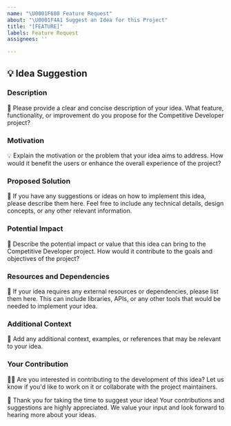 ```yaml
---
name: "\U0001F680 Feature Request"
about: "\U0001F4A1 Suggest an Idea for this Project"
title: "[FEATURE]"
labels: Feature Request
assignees: ''

---
```


## 💡 Idea Suggestion

### Description

📝 Please provide a clear and concise description of your idea. What feature, functionality, or improvement do you propose for the Competitive Developer project?

### Motivation

💡 Explain the motivation or the problem that your idea aims to address. How would it benefit the users or enhance the overall experience of the project?

### Proposed Solution

🔧 If you have any suggestions or ideas on how to implement this idea, please describe them here. Feel free to include any technical details, design concepts, or any other relevant information.

### Potential Impact

🌟 Describe the potential impact or value that this idea can bring to the Competitive Developer project. How would it contribute to the goals and objectives of the project?

### Resources and Dependencies

🔗 If your idea requires any external resources or dependencies, please list them here. This can include libraries, APIs, or any other tools that would be needed to implement your idea.

### Additional Context

📎 Add any additional context, examples, or references that may be relevant to your idea.

### Your Contribution

🙋‍♂️ Are you interested in contributing to the development of this idea? Let us know if you'd like to work on it or collaborate with the project maintainers.

🌟 Thank you for taking the time to suggest your idea! Your contributions and suggestions are highly appreciated. We value your input and look forward to hearing more about your ideas.
